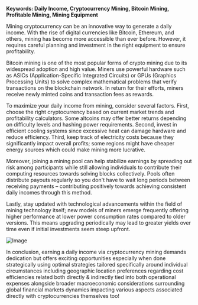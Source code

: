 **Keywords: Daily Income, Cryptocurrency Mining, Bitcoin Mining, Profitable Mining, Mining Equipment**

Mining cryptocurrency can be an innovative way to generate a daily income. With the rise of digital currencies like Bitcoin, Ethereum, and others, mining has become more accessible than ever before. However, it requires careful planning and investment in the right equipment to ensure profitability.

Bitcoin mining is one of the most popular forms of crypto mining due to its widespread adoption and high value. Miners use powerful hardware such as ASICs (Application-Specific Integrated Circuits) or GPUs (Graphics Processing Units) to solve complex mathematical problems that verify transactions on the blockchain network. In return for their efforts, miners receive newly minted coins and transaction fees as rewards.

To maximize your daily income from mining, consider several factors. First, choose the right cryptocurrency based on current market trends and profitability calculators. Some altcoins may offer better returns depending on difficulty levels and hashing power requirements. Second, invest in efficient cooling systems since excessive heat can damage hardware and reduce efficiency. Third, keep track of electricity costs because they significantly impact overall profits; some regions might have cheaper energy sources which could make mining more lucrative.

Moreover, joining a mining pool can help stabilize earnings by spreading out risk among participants while still allowing individuals to contribute their computing resources towards solving blocks collectively. Pools often distribute payouts regularly so you don't have to wait long periods between receiving payments – contributing positively towards achieving consistent daily incomes through this method.

Lastly, stay updated with technological advancements within the field of mining technology itself; new models of miners emerge frequently offering higher performance at lower power consumption rates compared to older versions. This means upgrading periodically may lead to greater yields over time even if initial investments seem steep upfront.

![Image](https://github.com/user-attachments/assets/31692037-0104-4703-abd1-696b6a7dd41b)

In conclusion, earning a daily income via cryptocurrency mining demands dedication but offers exciting opportunities especially when done strategically using optimal strategies tailored specifically around individual circumstances including geographic location preferences regarding cost efficiencies related both directly & indirectly tied into both operational expenses alongside broader macroeconomic considerations surrounding global financial markets dynamics impacting various aspects associated directly with cryptocurrencies themselves too!